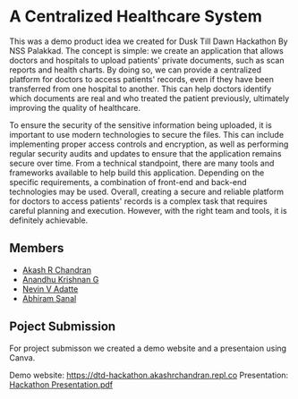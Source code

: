 # A Centralized Healthcare System

This was a demo product idea we created for Dusk Till Dawn Hackathon By NSS Palakkad. The concept is simple: we create an application that allows doctors and hospitals to upload patients' private documents, such as scan reports and health charts. By doing so, we can provide a centralized platform for doctors to access patients' records, even if they have been transferred from one hospital to another. This can help doctors identify which documents are real and who treated the patient previously, ultimately improving the quality of healthcare.

To ensure the security of the sensitive information being uploaded, it is important to use modern technologies to secure the files. This can include implementing proper access controls and encryption, as well as performing regular security audits and updates to ensure that the application remains secure over time. From a technical standpoint, there are many tools and frameworks available to help build this application. Depending on the specific requirements, a combination of front-end and back-end technologies may be used. Overall, creating a secure and reliable platform for doctors to access patients' records is a complex task that requires careful planning and execution. However, with the right team and tools, it is definitely achievable.

## Members
- [Akash R Chandran](https://github.com/akashrchandran)
- [Anandhu Krishnan G](https://github.com/Anandhu-Krishnan-G)
- [Nevin V Adatte](https://github.com/Nevin-Adatte)
- [Abhiram Sanal](https://github.com/abh1-ram)

## Poject Submission
For project submisson we created a demo website and a presentaion using Canva.

Demo website: https://dtd-hackathon.akashrchandran.repl.co
Presentation: [Hackathon Presentation.pdf](https://github.com/akashrchandran/dtd-hackathon/blob/main/Hackathon%20Presentation.pdf)